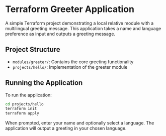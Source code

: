 # Terraform Greeter Application

A simple Terraform project demonstrating a local relative module with a multilingual greeting
message. This application takes a name and language preference as input and outputs a greeting
message.

## Project Structure

- `modules/greeter/`: Contains the core greeting functionality
- `projects/hello/`: Implementation of the greeter module

## Running the Application

To run the application:

```bash
cd projects/hello
terraform init
terraform apply
```

When prompted, enter your name and optionally select a language. The application will output a
greeting in your chosen language.
